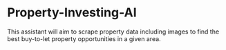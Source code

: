 # Property-Investing-AI

This assistant will aim to scrape property data including images to find the best buy-to-let property opportunities in a given area.

